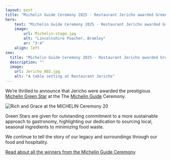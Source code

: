```yaml
---
layout: post
title: "Michelin Guide Ceremony 2025 - Restaurant Jericho awarded Green Star"
hero:
    text: "Michelin Guide Ceremony 2025 - Restaurant Jericho awarded Green Star"
    image:
        url: Michelin-stage.jpg
        alt: "Lincolnshire Poacher, Bramley"
        ar: "3:4"
    align: left
seo:
  title: "Michelin Guide Ceremony 2025 - Restaurant Jericho awarded Green Star"
  description: ""
  image: 
    url: Jericho_002.jpg
    alt: "A table setting at Restaurant Jericho"
---
```


We’re thrilled to announce that Jericho were awarded the prestigious [Michelin Green Star](https://guide.michelin.com/gb/en/article/features/what-is-the-michelin-green-star-and-how-do-you-earn-one) at the The [Michelin Guide](https://guide.michelin.com/gb/en) Ceremony.


![Rich and Grace at the MICHELIN Ceremony 20](https://jericho.imgix.net/Michelin-2025.jpg?w=1400&fit=crop&ar=4:5 "Rich and Grace at the MICHELIN Ceremony 2025")

Green Stars are given for outstanding commitment to a more sustainable approach to gastronomy, highlighting our dedication to sourcing local, seasonal ingredients to minimizing food waste.

We continue to tell the story of our legacy and surroundings through our food and hospitality.

[Read about all the winners from the Michelin Guide Ceremony](https://guide.michelin.com/gb/en/article/michelin-guide-ceremony/michelin-stars-reveal-uk-ireland-2025-all-awards-news)